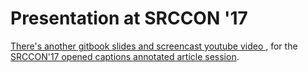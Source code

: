 # Presentation at SRCCON '17

[There's another gitbook slides and screencast youtube video ](https://pietropassarelli.gitbooks.io/opened-captions-for-annotated-articles/), for the [SRCCON'17 opened captions annotated article session](http://schedule.srccon.org/#_session-live-factchecking).
